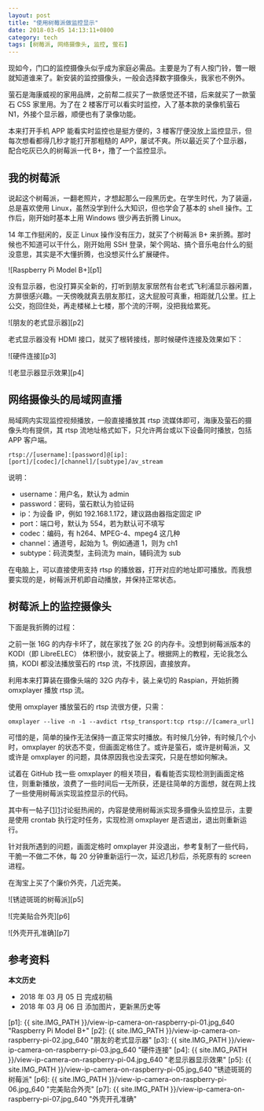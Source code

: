 ```yaml
---
layout: post
title: "使用树莓派做监控显示"
date: 2018-03-05 14:13:11+0800
category: tech
tags: [树莓派, 网络摄像头, 监控, 萤石]
---
```


现如今，门口的监控摄像头似乎成为家庭必需品。主要是为了有人按门铃，瞥一眼就知道谁来了。新安装的监控摄像头，一般会选择数字摄像头，我家也不例外。

萤石是海康威视的家用品牌，之前帮二叔买了一款感觉还不错，后来就买了一款萤石 C5S 家里用。为了在 2 楼客厅可以看实时监控，入了基本款的录像机萤石 N1，外接个显示器，顺便也有了录像功能。

本来打开手机 APP 能看实时监控也是挺方便的，3 楼客厅便没放上监控显示，但每次想看都得几秒才能打开那粗糙的 APP，屡试不爽。所以最近买了个显示器，配合吃灰已久的树莓派一代 B+，撸了一个监控显示。

## 我的树莓派

说起这个树莓派，一翻老照片，才想起那么一段黑历史。在学生时代，为了装逼，总是喜欢使用 Linux，虽然没学到什么大知识，但也学会了基本的 shell 操作。工作后，刚开始时基本上用 Windows 很少再去折腾 Linux。

14 年工作挺闲的，反正 Linux 操作没有压力，就买了个树莓派 B+ 来折腾。那时候也不知道可以干什么，刚开始用 SSH 登录，架个网站、搞个音乐电台什么的挺没意思，其实是不大懂折腾，也没想买什么扩展硬件。

![Raspberry Pi Model B+][p1]

没有显示器，也没打算买全新的，打听到朋友家居然有台老式飞利浦显示器闲置，方屏很感兴趣。一天傍晚就真去朋友那扛，这大屁股可真重，相距就几公里。扛上公交，抱回住处，再走楼梯上七楼，那个流的汗啊，没把我给累死。

![朋友的老式显示器][p2]

老式显示器没有 HDMI 接口，就买了根转接线，那时候硬件连接及效果如下：

![硬件连接][p3]

![老显示器显示效果][p4]

## 网络摄像头的局域网直播

局域网内实现监控视频播放，一般直接播放其 rtsp 流媒体即可，海康及萤石的摄像头均有提供，其 rtsp 流地址格式如下，只允许两台或以下设备同时播放，包括 APP 客户端。

```
rtsp://[username]:[password]@[ip]:[port]/[codec]/[channel]/[subtype]/av_stream
```

说明：

* username：用户名，默认为 admin
* password：密码，萤石默认为验证码
* ip：为设备 IP，例如 192.168.1.172，建议路由器指定固定 IP
* port：端口号，默认为 554，若为默认可不填写
* codec：编码，有 h264、MPEG-4、mpeg4 这几种
* channel：通道号，起始为 1。例如通道 1，则为 ch1
* subtype：码流类型，主码流为 main，辅码流为 sub

在电脑上，可以直接使用支持 rtsp 的播放器，打开对应的地址即可播放。而我想要实现的是，树莓派开机即自动播放，并保持正常状态。

## 树莓派上的监控摄像头

下面是我折腾的过程：

之前一张 16G 的内存卡坏了，就在家找了张 2G 的内存卡。没想到树莓派版本的 KODI（即 LibreELEC） 体积很小，就安装上了。根据网上的教程，无论我怎么搞，KODI 都没法播放萤石的 rtsp 流，不找原因，直接放弃。

利用本来打算装在摄像头端的 32G 内存卡，装上亲切的 Raspian，开始折腾 omxplayer 播放 rtsp 流。

使用 omxplayer 播放萤石的 rtsp 流很方便，只需：

```
omxplayer --live -n -1 --avdict rtsp_transport:tcp rtsp://[camera_url]
```

可惜的是，简单的操作无法保持一直正常实时播放。有时候几分钟，有时候几个小时，omxplayer 的状态不变，但画面定格住了。或许是萤石，或许是树莓派，又或许是 omxplayer 的问题，具体原因我也没去深究，只是在想如何解决。

试着在 GitHub 找一些 omxplayer 的相关项目，看看能否实现检测到画面定格住，则重新播放，浪费了一些时间后一无所获，还是往简单的方面想，就在网上找了一些使用树莓派实现监控显示的代码。

其中有一帖子[[1]][1]讨论挺热闹的，内容是使用树莓派实现多摄像头监控显示，主要是使用 crontab 执行定时任务，实现检测 omxplayer 是否退出，退出则重新运行。

针对我所遇到的问题，画面定格时 omxplayer 并没退出，参考复制了一些代码，干脆一不做二不休，每 20 分钟重新运行一次，延迟几秒后，杀死原有的 screen 进程。

在淘宝上买了个廉价外壳，几近完美。

![锈迹斑斑的树莓派][p5]

![完美贴合外壳][p6]

![外壳开孔准确][p7]

## 参考资料

[1]: https://community.ubnt.com/t5/UniFi-Video/Tutorial-RTSP-Raspberry-Pi-B-Viewer-6-Cam-4-Cam/td-p/1536448 "[Tutorial] RTSP Raspberry Pi B+ Viewer [6-Cam] [4-Cam]"

**本文历史**

* 2018 年 03 月 05 日 完成初稿
* 2018 年 03 月 06 日 添加图片，更新黑历史等

[p1]: {{ site.IMG_PATH }}/view-ip-camera-on-raspberry-pi-01.jpg_640 "Raspberry Pi Model B+"
[p2]: {{ site.IMG_PATH }}/view-ip-camera-on-raspberry-pi-02.jpg_640 "朋友的老式显示器"
[p3]: {{ site.IMG_PATH }}/view-ip-camera-on-raspberry-pi-03.jpg_640 "硬件连接"
[p4]: {{ site.IMG_PATH }}/view-ip-camera-on-raspberry-pi-04.jpg_640 "老显示器显示效果"
[p5]: {{ site.IMG_PATH }}/view-ip-camera-on-raspberry-pi-05.jpg_640 "锈迹斑斑的树莓派"
[p6]: {{ site.IMG_PATH }}/view-ip-camera-on-raspberry-pi-06.jpg_640 "完美贴合外壳"
[p7]: {{ site.IMG_PATH }}/view-ip-camera-on-raspberry-pi-07.jpg_640 "外壳开孔准确"
